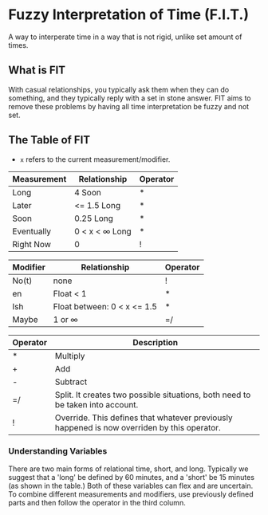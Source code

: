 # Fuzzy Interpretation of Time (F.I.T.)

A way to interperate time in a way that is not rigid, unlike set amount of times.

## What is FIT

With casual relationships, you typically ask them when they can do something, and they typically reply with a set in stone answer. FIT aims to remove these problems by having all time interpretation be fuzzy and not set.

## The Table of FIT

* `x` refers to the current measurement/modifier.

| Measurement | Relationship | Operator |
|-------------|----------|---|
| Long        | 4 Soon | \* |
| Later       | <= 1.5 Long | \* |
| Soon        | 0.25 Long | \* |
| Eventually  | 0 < x < ∞ Long | \* |
| Right Now   | 0 | ! |

| Modifier    | Relationship | Operator |
|-------------|---------|---|
| No(t)       | none | ! |
| en          | Float < 1 | \* |
| Ish         | Float between: 0 < x <= 1.5 | \* |
| Maybe       | 1 or ∞ | =/ |

| Operator | Description |
|---|---|
| \* | Multiply |
| + | Add |
| - | Subtract |
| =/ | Split. It creates two possible situations, both need to be taken into account. |
| ! | Override. This defines that whatever previously happened is now overriden by this operator. |

### Understanding Variables

There are two main forms of relational time, short, and long. Typically we suggest that a 'long' be defined by 60 minutes, and a 'short' be 15 minutes (as shown in the table.) Both of these variables can flex and are uncertain. To combine different measurements and modifiers, use previously defined parts and then follow the operator in the third column.
